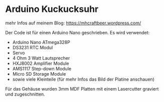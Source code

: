 # Arduino Kuckucksuhr

mehr Infos auf meinem Blog:
https://mhcraftbeer.wordpress.com/

Der Code ist für einen Arduino Nano geschrieben.
Es wird verwendet:
- Arduino Nano ATmega328P
- DS3231 RTC Modul
- Servo
- 4 Ohm 3 Watt Lautsprecher
- HXJ8002 Amplifier Module
- AMS1117 Step-down Module
- Micro SD Storage Module
- sowie viele Kleinteile
(für mehr Infos das Bild der Platine anschauen)

Für das Gehäuse wurden 3mm MDF Platten mit einem Lasercutter graviert und zugeschnitten.

